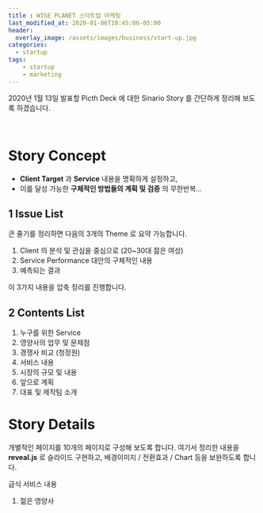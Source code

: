 ```yaml
---
title : WISE PLANET 스타트업 마케팅
last_modified_at: 2020-01-06T10:45:06-05:00
header:
  overlay_image: /assets/images/business/start-up.jpg
categories:
  - startup
tags: 
    - startup
    - marketing
---
```


2020년 1월 13일 발표할 Picth Deck 에 대한 Sinario Story 를 간단하게 정리해 보도록 하겠습니다.

<br>

# **Story Concept**

- **Client Target** 과 **Service** 내용을 명확하게 설정하고,
- 이를 달성 가능한 **구체적인 방법들의 계획 및 검증** 의 무한반복...

## **1 Issue List**

큰 줄기를 정리하면 다음의 3개의 Theme 로 요약 가능합니다.

1. Client 의 분석 및 관심을 중심으로 (20~30대 젊은 여성)
2. Service Performance 대안의 구체적인 내용
3. 예측되는 결과

이 3가지 내용을 압축 정리를 진행합니다.

## **2 Contents List**

1. 누구를 위한 Service
2. 영양사의 업무 및 문제점
3. 경쟁사 비교 (청정원)
4. 서비스 내용
5. 시장의 규모 및 내용
6. 앞으로 계획
7. 대표 및 제작팀 소개


# **Story Details**

개별적인 페이지를 10개의 페이지로 구성해 보도록 합니다. 여기서 정리한 내용을 **reveal.js** 로 슬라이드 구현하고, 배경이미지 / 전환효과 / Chart 등을 보완하도록 합니다.

급식 서비스 내용

1. 젊은 영양사

